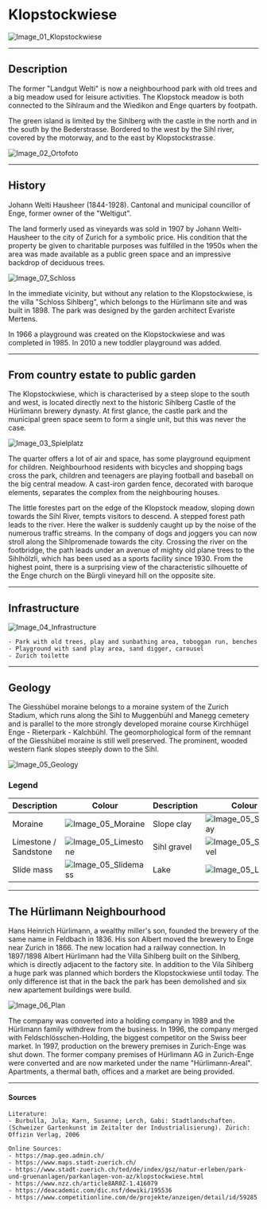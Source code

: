 # Klopstockwiese

![Image_01_Klopstockwiese](/doc/History_01_Klopstockwiese.png)

---

## Description

The former "Landgut Welti" is now a neighbourhood park with old trees and a big meadow used for leisure activities. The Klopstock meadow is both connected to the Sihlraum and the Wiedikon and Enge quarters by footpath.

The green island is limited by the Sihlberg with the castle in the north and in the south by the Bederstrasse. Bordered to the west by the Sihl river, covered by the motorway, and to the east by Klopstockstrasse.


![Image_02_Ortofoto](/doc/History_02_Ortofoto.png)

---

## History

Johann Welti Hausheer (1844-1928).
Cantonal and municipal councillor of Enge, former owner of the "Weltigut".

The land formerly used as vineyards was sold in 1907 by Johann Welti-Hausheer to the city of Zurich for a symbolic price. His condition that the property be given to charitable purposes was fulfilled in the 1950s when the area was made available as a public green space and an impressive backdrop of deciduous trees.

![Image_07_Schloss](/doc/History_07_Schloss.png)

In the immediate vicinity, but without any relation to the Klopstockwiese, is the villa "Schloss Sihlberg", which belongs to the Hürlimann site and was built in 1898. The park was designed by the garden architect Evariste Mertens.

In 1966 a playground was created on the Klopstockwiese and was completed in 1985. In 2010 a new toddler playground was added.

---

## From country estate to public garden

The Klopstockwiese, which is characterised by a steep slope to the south and west, is located directly next to the historic Sihlberg Castle of the Hürlimann brewery dynasty. At first glance, the castle park and the municipal green space seem to form a single unit, but this was never the case.

![Image_03_Spielplatz](/doc/History_03_Spielplatz.png)

The quarter offers a lot of air and space, has some playground equipment for children. Neighbourhood residents with bicycles and shopping bags cross the park, children and teenagers are playing football and baseball on the big central meadow. A cast-iron garden fence, decorated with baroque elements, separates the complex from the neighbouring houses.

The little forestes part on the edge of the Klopstock meadow, sloping down towards the Sihl River, tempts visitors to descend. A stepped forest path leads to the river. Here the walker is suddenly caught up by the noise of the numerous traffic streams. In the company of dogs and joggers you can now stroll along the Sihlpromenade towards the city. Crossing the river on the footbridge, the path leads under an avenue of mighty old plane trees to the Sihlhölzli, which has been used as a sports facility since 1930.
From the highest point, there is a surprising view of the characteristic silhouette of the Enge church on the Bürgli vineyard hill on the opposite site.

---

## Infrastructure

![Image_04_Infrastructure](/doc/History_04_Infrastructure.png)

```
- Park with old trees, play and sunbathing area, toboggan run, benches
- Playground with sand play area, sand digger, carousel
- Zurich toilette
```
---

## Geology

The Giesshübel moraine belongs to a moraine system of the Zurich Stadium, which runs along the Sihl to Muggenbühl and Manegg cemetery and is parallel to the more strongly developed moraine course Kirchhügel Enge - Rieterpark - Kalchbühl. The geomorphological form of the remnant of the Giesshübel moraine is still well preserved. The prominent, wooded western flank slopes steeply down to the Sihl.

![Image_05_Geology](/doc/History_05_Geology.png)

### Legend

| Description | Colour | Description | Colour |
|---|---|---|---|
|Moraine|![Image_05_Moraine](/doc/History_05_Moraine.png)|Slope clay|![Image_05_Slopeclay](/doc/History_05_Slopeclay.png)|
|Limestone / Sandstone|![Image_05_Limestone](/doc/History_05_Limestone.png)|Sihl gravel|![Image_05_Sihlgravel](/doc/History_05_Sihlgravel.png)|
|Slide mass|![Image_05_Slidemass](/doc/History_05_Slidemass.png)|Lake|![Image_05_Lake](/doc/History_05_Lake.png)|

---

## The Hürlimann Neighbourhood

Hans Heinrich Hürlimann, a wealthy miller's son, founded the brewery of the same name in Feldbach in 1836. His son Albert moved the brewery to Enge near Zurich in 1866. The new location had a railway connection. In 1897/1898 Albert Hürlimann had the Villa Sihlberg built on the Sihlberg, which is directly adjacent to the factory site. In addition to the Vila Sihlberg a huge park was planned which borders the Klopstockwiese until today. The only difference ist that in the back the park has been demolished and six new apartement buildings were build.

![Image_06_Plan](/doc/History_06_Plan.png)

The company was converted into a holding company in 1989 and the Hürlimann family withdrew from the business. In 1996, the company merged with Feldschlösschen-Holding, the biggest competitor on the Swiss beer market. In 1997, production on the brewery premises in Zurich-Enge was shut down.
The former company premises of Hürlimann AG in Zurich-Enge were converted and are now marketed under the name "Hürlimann-Areal". Apartments, a thermal bath, offices and a market are being provided.

---

#### Sources

```
Literature:
- Burbulla, Jula; Karn, Susanne; Lerch, Gabi: Stadtlandschaften. (Schweizer Gartenkunst im Zeitalter der Industrialisierung). Zürich: Offizin Verlag, 2006

Online Sources:
- https://map.geo.admin.ch/
- https://www.maps.stadt-zuerich.ch/
- https://www.stadt-zuerich.ch/ted/de/index/gsz/natur-erleben/park-und-gruenanlagen/parkanlagen-von-az/klopstockwiese.html
- https://www.nzz.ch/article8AR0Z-1.416079
- https://deacademic.com/dic.nsf/dewiki/195536
- https://www.competitionline.com/de/projekte/anzeigen/detail/id/59285



 ```
